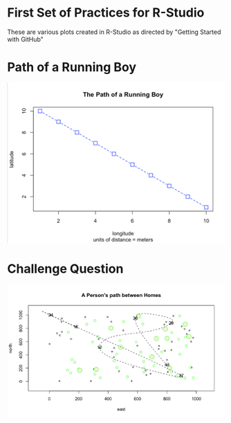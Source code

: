 # First Set of Practices for R-Studio

These are various plots created in R-Studio as directed by "Getting Started with GitHub"

# Path of a Running Boy

![](R_Practice_1.png)

# Challenge Question

![](Path_Between_Homes.png)
